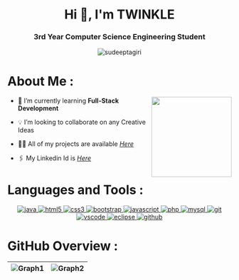 <h1 align="center">Hi 👋, I'm TWINKLE</h1>
<h3 align="center">3rd Year Computer Science Engineering Student</h3>

<p align="center"> <img src="https://komarev.com/ghpvc/?username=twinkletrivaan&label=Profile%20views&color=0e75b6&style=flat" alt="sudeeptagiri" /> </p>

<h1> <b>About Me :</b>  </h1>
 <a href="https://github.com/twinkletrivaan"><img align="right" width="180" height="180" src="https://i.pinimg.com/originals/0f/a0/94/0fa09464c343885355e6aa4d2f4a88b5.gif"></a>

- 🌱 I’m currently learning **Full-Stack Development**

- 💡 I’m looking to collaborate on any Creative Ideas

- 👨‍💻 All of my projects are available [_Here_](https://github.com/twinkletrivaan)

- 🖇️ My Linkedin Id is [_Here_](https://www.linkedin.com/in/twinkle-trivaan-b24b161a6)

# **Languages and Tools :**

<p align="center">
<a href="https://www.java.com" target="_blank" rel="noreferrer"> <img src="https://img.shields.io/badge/java-%23ED8B00.svg?style=for-the-badge&logo=java&logoColor=white" alt="java"/> </a>
<a href="https://www.w3.org/html/" target="_blank" rel="noreferrer"> <img src="https://img.shields.io/badge/html5-%23E34F26.svg?style=for-the-badge&logo=html5&logoColor=white" alt="html5" /> </a>
<a href="https://www.w3schools.com/css/" target="_blank" rel="noreferrer"> <img src="https://img.shields.io/badge/css3-%231572B6.svg?style=for-the-badge&logo=css3&logoColor=white" alt="css3" /> </a>
 <a href="https://getbootstrap.com/" target="_blank" rel="noreferrer"> <img src="https://img.shields.io/badge/Bootstrap-563D7C?style=for-the-badge&logo=bootstrap&logoColor=white" alt="bootstrap" /> </a>
 <a href="https://developer.mozilla.org/en-US/docs/Web/JavaScript" target="_blank" rel="noreferrer"> <img src="https://img.shields.io/badge/javascript-%23323330.svg?style=for-the-badge&logo=javascript&logoColor=%23F7DF1E" alt="javascript" /> 
 <a href="https://www.php.net" target="_blank" rel="noreferrer"> <img src="https://img.shields.io/badge/php-%23777BB4.svg?style=for-the-badge&logo=php&logoColor=white" alt="php" /> </a> 
 <a href="https://www.mysql.com/" target="_blank" rel="noreferrer"> <img src="https://img.shields.io/badge/mysql-%2300f.svg?style=for-the-badge&logo=mysql&logoColor=white" alt="mysql" /> </a>
 <a href="https://git-scm.com/" target="_blank" rel="noreferrer"> <img src="https://img.shields.io/badge/GIT-E44C30?style=for-the-badge&logo=git&logoColor=white" alt="git" /> </a>
 <a href="https://code.visualstudio.com/" target="_blank" rel="noreferrer"> <img src="https://img.shields.io/badge/Visual_Studio_Code-0078D4?style=for-the-badge&logo=visual%20studio%20code&logoColor=white" alt="vscode" /> </a> 
<a href="https://www.eclipse.org/" target="_blank" rel="noreferrer"> <img src="https://img.shields.io/badge/Eclipse-2C2255?style=for-the-badge&logo=eclipse&logoColor=white" alt="eclipse" /> </a>
<a href="https://www.github.com/" target="_blank" rel="noreferrer"> <img src="https://img.shields.io/badge/GitHub-100000?style=for-the-badge&logo=github&logoColor=white" alt="github" /> </a>
</p>

<h1><b>GitHub Overview :</b></h1>

|![Graph1](https://github-readme-stats.vercel.app/api?username=twinkletrivaan&show_icons=true&theme=radical) | ![Graph2](https://streak-stats.demolab.com/?user=twinkletrivaan&theme=dark) |
| :--: | :--: |


